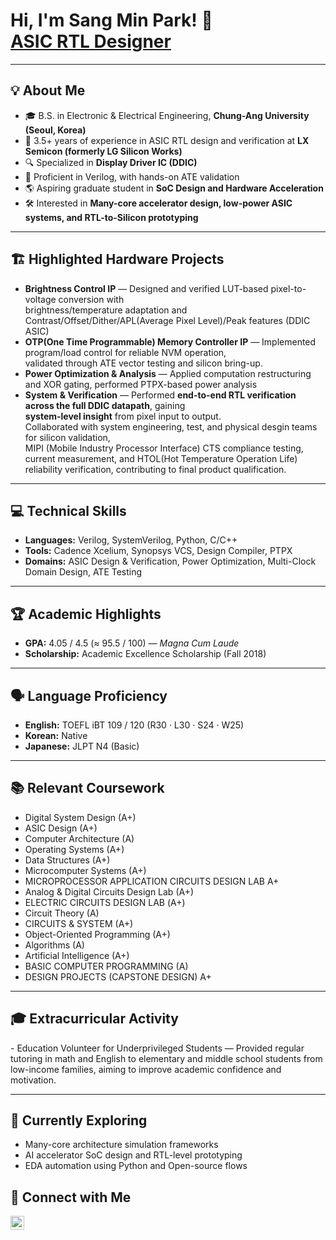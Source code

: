 <h1>Hi, I'm Sang Min Park! 👋<br/>
<a href="https://github.com/foxysp123">ASIC RTL Designer</a></h1>

---

<h2>💡 About Me</h2>

- 🎓 B.S. in Electronic & Electrical Engineering, **Chung-Ang University (Seoul, Korea)**  
- 🧠 3.5+ years of experience in ASIC RTL design and verification at **LX Semicon (formerly LG Silicon Works)**  
- 🔍 Specialized in **Display Driver IC (DDIC)** 
- 🧩 Proficient in Verilog, with hands-on ATE validation  
- 🌎 Aspiring graduate student in **SoC Design and Hardware Acceleration**  
- 🛠 Interested in **Many-core accelerator design, low-power ASIC systems, and RTL-to-Silicon prototyping**

---

<h2>🏗 Highlighted Hardware Projects</h2>

- **Brightness Control IP** — Designed and verified LUT-based pixel-to-voltage conversion with  
  brightness/temperature adaptation and Contrast/Offset/Dither/APL(Average Pixel Level)/Peak features (DDIC ASIC)  
- **OTP(One Time Programmable) Memory Controller IP** — Implemented program/load control for reliable NVM operation,  
  validated through ATE vector testing and silicon bring-up.  
- **Power Optimization & Analysis** — Applied computation restructuring and XOR gating, performed PTPX-based power analysis  
- **System & Verification** — Performed **end-to-end RTL verification across the full DDIC datapath**, gaining  
  **system-level insight** from pixel input to output.  
  Collaborated with system engineering, test, and physical desgin teams for silicon validation,  
  MIPI (Mobile Industry Processor Interface) CTS compliance testing, current measurement, and HTOL(Hot Temperature Operation Life) reliability verification, contributing to final product qualification.

---

<h2>💻 Technical Skills</h2>

- **Languages:** Verilog, SystemVerilog, Python, C/C++  
- **Tools:** Cadence Xcelium, Synopsys VCS, Design Compiler, PTPX    
- **Domains:** ASIC Design & Verification, Power Optimization, Multi-Clock Domain Design, ATE Testing  

---

<h2>🏆 Academic Highlights</h2>

- **GPA:** 4.05 / 4.5 (≈ 95.5 / 100) — *Magna Cum Laude*  
- **Scholarship:** Academic Excellence Scholarship (Fall 2018)  

---
<h2>🗣️ Language Proficiency</h2>

- **English:** TOEFL iBT 109 / 120 (R30 · L30 · S24 · W25)  
- **Korean:** Native  
- **Japanese:** JLPT N4 (Basic)
---

<h2>📚 Relevant Coursework</h2>

- Digital System Design (A+)  
- ASIC Design (A+)  
- Computer Architecture (A)  
- Operating Systems (A+)  
- Data Structures (A+)  
- Microcomputer Systems (A+)
- MICROPROCESSOR APPLICATION CIRCUITS DESIGN LAВ A+
- Analog & Digital Circuits Design Lab (A+)
- ELECTRIC CIRCUITS DESIGN LAВ (A+)
- Circuit Theory (A)
- CIRCUITS & SYSTEM (A+)
- Object-Oriented Programming (A+)  
- Algorithms (A)  
- Artificial Intelligence (A+)
- BASIC COMPUTER PROGRAMMING (A)
- DESIGN PROJECTS (CAPSTONE DESIGN) A+ 

---

<h2>🎓 Extracurricular Activity</h2>
- Education Volunteer for Underprivileged Students — Provided regular tutoring in math and English to elementary and middle school students from low-income families, aiming to improve academic confidence and motivation.  

---

<h2>🌱 Currently Exploring</h2>

- Many-core architecture simulation frameworks 
- AI accelerator SoC design and RTL-level prototyping  
- EDA automation using Python and Open-source flows  



<h2>🤝 Connect with Me</h2>

[<img align="left" alt="Sang Min Park | LinkedIn" width="22px" src="https://cdn.jsdelivr.net/npm/simple-icons@v3/icons/linkedin.svg" />][linkedin]  

[linkedin]: https://www.linkedin.com/in/sang-min-park-b13245319/ 
